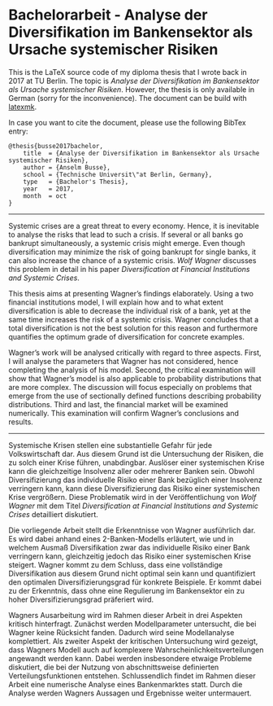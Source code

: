 # Bachelorarbeit - Analyse der Diversifikation im Bankensektor als Ursache systemischer Risiken

This is the LaTeX source code of my diploma thesis that I wrote back in 2017 at
TU Berlin. The topic is _Analyse der Diversifikation im Bankensektor als Ursache
systemischer Risiken_. However, the thesis is only available in German (sorry
for the inconvenience). The document can be build with
[latexmk](https://ctan.org/pkg/latexmk).

In case you want to cite the document, please use the following BibTex entry:

```
@thesis{busse2017bachelor,
    title  = {Analyse der Diversifikation im Bankensektor als Ursache systemischer Risiken},
    author = {Anselm Busse},
    school = {Technische Universit\"at Berlin, Germany},
    type   = {Bachelor's Thesis},
    year   = 2017,
    month  = oct
}
```

---

Systemic crises are a great threat to every economy. Hence, it is inevitable to
analyse the risks that lead to such a crisis. If several or all banks go
bankrupt simultaneously, a systemic crisis might emerge. Even though
diversification may minimize the risk of going bankrupt for single banks, it can
also increase the chance of a systemic crisis. _Wolf Wagner_ discusses this
problem in detail in his paper _Diversification at Financial Institutions and
Systemic Crises_.

This thesis aims at presenting Wagner’s findings elaborately. Using a two
financial institutions model, I will explain how and to what extent
diversification is able to decrease the individual risk of a bank, yet at the
same time increases the risk of a systemic crisis. Wagner concludes that a total
diversification is not the best solution for this reason and furthermore
quantifies the optimum grade of diversification for concrete examples.

Wagner’s work will be analysed critically with regard to three aspects. First, I
will analyse the parameters that Wagner has not considered, hence completing the
analysis of his model. Second, the critical examination will show that Wagner’s
model is also applicable to probability distributions that are more complex. The
discussion will focus especially on problems that emerge from the use of
sectionally defined functions describing probability distributions. Third and
last, the financial market will be examined numerically. This examination will
confirm Wagner’s conclusions and results.

---

Systemische Krisen stellen eine substantielle Gefahr für jede Volkswirtschaft
dar. Aus diesem Grund ist die Untersuchung der Risiken, die zu solch einer Krise
führen, unabdingbar. Auslöser einer systemischen Krise kann die gleichzeitige
Insolvenz aller oder mehrerer Banken sein. Obwohl Diversifizierung das
individuelle Risiko einer Bank bezüglich einer Insolvenz verringern kann, kann
diese Diversifizierung das Risiko einer systemischen Krise vergrößern. Diese
Problematik wird in der Veröffentlichung von _Wolf Wagner_ mit dem Titel
_Diversification at Financial Institutions and Systemic Crises_ detailliert
diskutiert.

Die vorliegende Arbeit stellt die Erkenntnisse von Wagner ausführlich dar. Es
wird dabei anhand eines 2-Banken-Modells erläutert, wie und in welchem Ausmaß
Diversifikation zwar das individuelle Risiko einer Bank verringern kann,
gleichzeitig jedoch das Risiko einer systemischen Krise steigert. Wagner kommt
zu dem Schluss, dass eine vollständige Diversifikation aus diesem Grund nicht
optimal sein kann und quantifiziert den optimalen Diversifizierungsgrad für
konkrete Beispiele. Er kommt dabei zu der Erkenntnis, dass ohne eine Regulierung
im Bankensektor ein zu hoher Diversifizierungsgrad präferiert wird.

Wagners Ausarbeitung wird im Rahmen dieser Arbeit in drei Aspekten kritisch
hinterfragt. Zunächst werden Modellparameter untersucht, die bei Wagner keine
Rücksicht fanden. Dadurch wird seine Modellanalyse komplettiert. Als zweiter
Aspekt der kritischen Untersuchung wird gezeigt, dass Wagners Modell auch auf
komplexere Wahrscheinlichkeitsverteilungen angewandt werden kann. Dabei werden
insbesondere etwaige Probleme diskutiert, die bei der Nutzung von
abschnittsweise definierten Verteilungsfunktionen entstehen. Schlussendlich
findet im Rahmen dieser Arbeit eine numerische Analyse eines Bankenmarktes
statt. Durch die Analyse werden Wagners Aussagen und Ergebnisse weiter
untermauert.
